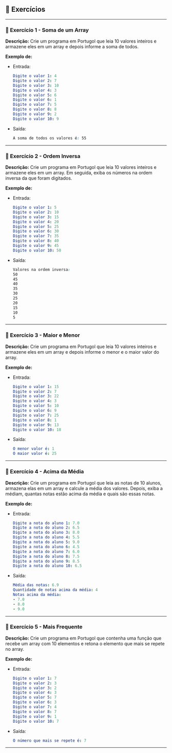## 📝 Exercícios 

---

### 🔹 Exercício 1 - Soma de um Array
**Descrição:** Crie um programa em Portugol que leia 10 valores inteiros e armazene eles em um array e depois informe a soma de todos.

**Exemplo de:**
- Entrada:
    ```yaml
    Digite o valor 1: 4  
    Digite o valor 2: 7  
    Digite o valor 3: 10  
    Digite o valor 4: 3  
    Digite o valor 5: 6  
    Digite o valor 6: 1  
    Digite o valor 7: 5  
    Digite o valor 8: 8  
    Digite o valor 9: 2  
    Digite o valor 10: 9
    ```
 
* Saída:
    ```css
    A soma de todos os valores é: 55
    ```
    
---

### 🔹 Exercício 2 - Ordem Inversa
**Descrição:** Crie um programa em Portugol que leia 10 valores inteiros e armazene eles em um array. Em seguida, exiba os números na ordem inversa da que foram digitados.

**Exemplo de:**
- Entrada:
    ```yaml
    Digite o valor 1: 5  
    Digite o valor 2: 10  
    Digite o valor 3: 15  
    Digite o valor 4: 20  
    Digite o valor 5: 25  
    Digite o valor 6: 30  
    Digite o valor 7: 35  
    Digite o valor 8: 40  
    Digite o valor 9: 45  
    Digite o valor 10: 50
    ```
 
* Saída:
    ```css
    Valores na ordem inversa:
    50  
    45  
    40  
    35  
    30  
    25  
    20  
    15  
    10  
    5
    ```

---

### 🔹 Exercício 3 - Maior e Menor
**Descrição:** Crie um programa em Portugol que leia 10 valores inteiros e armazene eles em um array e depois informe o menor e o maior valor do array.


**Exemplo de:**
- Entrada:
    ```yaml
    Digite o valor 1: 15  
    Digite o valor 2: 7  
    Digite o valor 3: 22  
    Digite o valor 4: 3  
    Digite o valor 5: 10  
    Digite o valor 6: 9  
    Digite o valor 7: 25  
    Digite o valor 8: 1  
    Digite o valor 9: 13  
    Digite o valor 10: 18
    ```
 
* Saída:
    ```yaml
    O menor valor é: 1  
    O maior valor é: 25
    ```

---

### 🔹 Exercício 4 - Acima da Média
**Descrição:** Crie um programa em Portugol que leia as notas de 10 alunos, armazena elas em um array e calcule a média dos valores. Depois, exiba a médiam, quantas notas estão acima da média e quais são essas notas.

**Exemplo de:**
- Entrada:
    ```yaml
    Digite a nota do aluno 1: 7.0
    Digite a nota do aluno 2: 6.5
    Digite a nota do aluno 3: 8.0
    Digite a nota do aluno 4: 5.5
    Digite a nota do aluno 5: 9.0
    Digite a nota do aluno 6: 4.5
    Digite a nota do aluno 7: 6.0
    Digite a nota do aluno 8: 7.5
    Digite a nota do aluno 9: 8.5
    Digite a nota do aluno 10: 6.5
    ```
 
* Saída:
    ```yaml
    Média das notas: 6.9
    Quantidade de notas acima da média: 4
    Notas acima da média:
    - 7.0
    - 8.0
    - 9.0
    ```

---

### 🔹 Exercício 5 - Mais Frequente
**Descrição:** Crie um programa em Portugol que contenha uma função que recebe um array com 10 elementos e retona o elemento que mais se repete no array.

**Exemplo de:**
- Entrada:
    ```yaml
    Digite o valor 1: 7  
    Digite o valor 2: 3  
    Digite o valor 3: 2  
    Digite o valor 4: 3  
    Digite o valor 5: 7  
    Digite o valor 6: 3  
    Digite o valor 7: 4  
    Digite o valor 8: 7  
    Digite o valor 9: 1  
    Digite o valor 10: 7
    ```
 
* Saída:
    ```yaml
    O número que mais se repete é: 7
    ```
    
---

